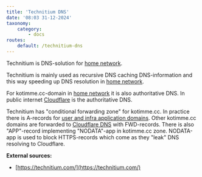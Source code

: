 ```yaml
---
title: 'Technitium DNS'
date: '08:03 31-12-2024'
taxonomy:
    category:
        - docs
routes:
    default: /technitium-dns
---
```


Technitium is DNS-solution for [home network](/lan).

Technitium is mainly used as recursive DNS caching DNS-information and this way speeding up DNS resolution in [home network](/lan).

For kotimme.cc-domain in [home network](/lan) it is also authoritative DNS. In public internet [Cloudflare](/cloudflare) is the authoritative DNS.

Technitium has "conditional forwarding zone" for kotimme.cc. In practice there is A-records for [user and infra application domains](/domains). Other kotimme.cc domains are forwarded to [Cloudflare DNS](cloudflare) with FWD-records. There is also "APP"-record implementing "NODATA"-app in kotimme.cc zone. NODATA-app is used to block HTTPS-records which come as they "leak" DNS resolving to Cloudflare.


**External sources:**
* [https://technitium.com/](https://technitium.com/)